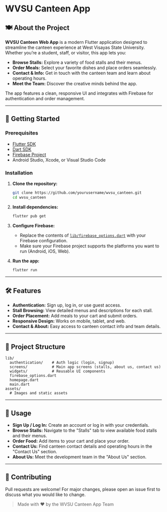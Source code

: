 # WVSU Canteen App

## 🍽️ About the Project

**WVSU Canteen Web App** is a modern Flutter application designed to streamline the canteen experience at West Visayas State University. Whether you’re a student, staff, or visitor, this app lets you:

- **Browse Stalls:** Explore a variety of food stalls and their menus.
- **Order Meals:** Select your favorite dishes and place orders seamlessly.
- **Contact & Info:** Get in touch with the canteen team and learn about operating hours.
- **Meet the Team:** Discover the creative minds behind the app.

The app features a clean, responsive UI and integrates with Firebase for authentication and order management.

---

## 🚀 Getting Started

### Prerequisites

- [Flutter SDK](https://flutter.dev/docs/get-started/install)
- [Dart SDK](https://dart.dev/get-dart)
- [Firebase Project](https://firebase.google.com/)
- Android Studio, Xcode, or Visual Studio Code

### Installation

1. **Clone the repository:**
   ```sh
   git clone https://github.com/yourusername/wvsu_canteen.git
   cd wvsu_canteen
   ```

2. **Install dependencies:**
   ```sh
   flutter pub get
   ```

3. **Configure Firebase:**
   - Replace the contents of [`lib/firebase_options.dart`](lib/firebase_options.dart) with your Firebase configuration.
   - Make sure your Firebase project supports the platforms you want to run (Android, iOS, Web).

4. **Run the app:**
   ```sh
   flutter run
   ```

---

## 🛠️ Features

- **Authentication:** Sign up, log in, or use guest access.
- **Stall Browsing:** View detailed menus and descriptions for each stall.
- **Order Placement:** Add meals to your cart and submit orders.
- **Responsive Design:** Works on mobile, tablet, and web.
- **Contact & About:** Easy access to canteen contact info and team details.

---

## 📂 Project Structure

```
lib/
  authentication/    # Auth logic (login, signup)
  screens/           # Main app screens (stalls, about us, contact us)
  widgets/           # Reusable UI components
  firebase_options.dart
  homepage.dart
  main.dart
assets/
  # Images and static assets
```

---

## 📱 Usage

- **Sign Up / Log In:** Create an account or log in with your credentials.
- **Browse Stalls:** Navigate to the "Stalls" tab to view available food stalls and their menus.
- **Order Food:** Add items to your cart and place your order.
- **Contact Us:** Find canteen contact details and operating hours in the "Contact Us" section.
- **About Us:** Meet the development team in the "About Us" section.

---

## 🤝 Contributing

Pull requests are welcome! For major changes, please open an issue first to discuss what you would like to change.


> Made with ❤️ by the WVSU Canteen App Team
```

